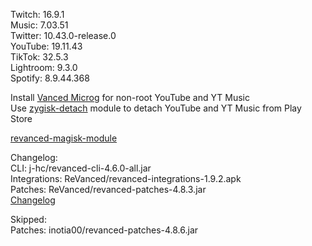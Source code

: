 Twitch: 16.9.1  
Music: 7.03.51  
Twitter: 10.43.0-release.0  
YouTube: 19.11.43  
TikTok: 32.5.3  
Lightroom: 9.3.0  
Spotify: 8.9.44.368  

Install [Vanced Microg](https://github.com/TeamVanced/VancedMicroG/releases) for non-root YouTube and YT Music  
Use [zygisk-detach](https://github.com/j-hc/zygisk-detach) module to detach YouTube and YT Music from Play Store  

[revanced-magisk-module](https://github.com/j-hc/revanced-magisk-module)  

Changelog:  
CLI: j-hc/revanced-cli-4.6.0-all.jar  
Integrations: ReVanced/revanced-integrations-1.9.2.apk  
Patches: ReVanced/revanced-patches-4.8.3.jar  
[Changelog](https://github.com/ReVanced/revanced-patches/releases/tag/v4.8.3)  

Skipped:  
Patches: inotia00/revanced-patches-4.8.6.jar    
